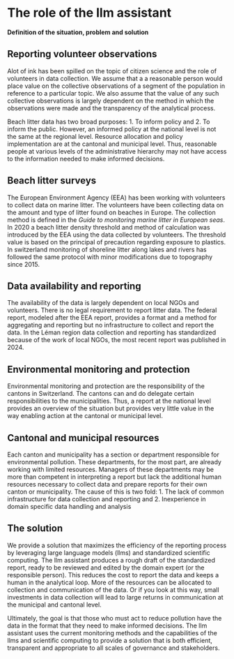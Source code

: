 # The role of the llm assistant

__Definition of the situation, problem and solution__

## Reporting volunteer observations

Alot of ink has been spilled on the topic of citizen science and the role of volunteers in data collection. We assume that a 
a reasonable person would place value on the collective observations of a segment of the population in reference to a particular
topic. We also assume that the value of any such collective observations is largely dependent on the method in which the 
observations were made and the transparency of the analytical process.

Beach litter data has two broad purposes: 1. To inform policy and 2. To inform the public. However, an informed policy at 
the national level is not the same at the regional level. Resource allocation and policy implementation are at the 
cantonal and municipal level. Thus, reasonable people at various levels of the administrative hierarchy may not have access to
the information needed to make informed decisions.

## Beach litter surveys

The European Environment Agency (EEA) has been working with volunteers to collect data on marine litter. The volunteers 
have been collecting data on the amount and type of litter found on beaches in Europe. The collection method is defined
in the _Guide to monitoring marine litter in European seas_. In 2020 a beach litter density threshold and method of calculation
was introduced by the EEA using the data collected by volunteers. The threshold value is based on the principal of 
precaution regarding exposure to plastics. In switzerland monitoring of shoreline litter along lakes and rivers
has followed the same protocol with minor modifications due to topography since 2015. 

## Data availability and reporting

The availability of the data is largely dependent on local NGOs and volunteers. There is no legal requirement to report litter data.
The federal report, modeled after the EEA report, provides a format and a method for aggregating and reporting but no 
infrastructure to collect and report the data. In the Léman region data collection and reporting has standardized because 
of the work of local NGOs, the most recent report was published in 2024. 


## Environmental monitoring and protection

Environmental monitoring and protection are the responsibility of the cantons in Switzerland. The cantons can and do delegate
certain responsibilities to the municipalities. Thus, a report at the national level provides an overview of the situation 
but provides very little value in the way enabling action at the cantonal or municipal level. 

## Cantonal and municipal resources

Each canton and municipality has a section or department responsible for environmental pollution. These departments, for the most part,
are already working with limited resources. Managers of these departments may be more than competent in interpreting a report but lack the
additional human resources necessary to collect data and prepare reports for their own canton or municipality. The cause of this is two fold: 1. 
The lack of common infrastructure for data collection and reporting and 2. Inexperience in domain specific data handling and analysis

## The solution

We provide a solution that maximizes the efficiency of the reporting process by leveraging large language models (llms) and 
standardized scientific computing. The llm assistant produces a rough draft of the standardized report, ready to be reviewed and 
edited by the domain expert (or the responsible person). This reduces the cost to report the data and keeps a human in 
the analytical loop. More of the resources can be allocated to collection and communication of the data. Or if you look at this way, 
small investments in data collection will lead to large returns in communication at the municipal and cantonal level.

Ultimately, the goal is that those who must act to reduce pollution have the data in the format that they need to make informed 
decisions. The llm assistant  uses the current monitoring methods and the capabilities of the llms and scientific
computing to provide a solution that is both efficient, transparent and appropriate to all scales of governance and stakeholders.